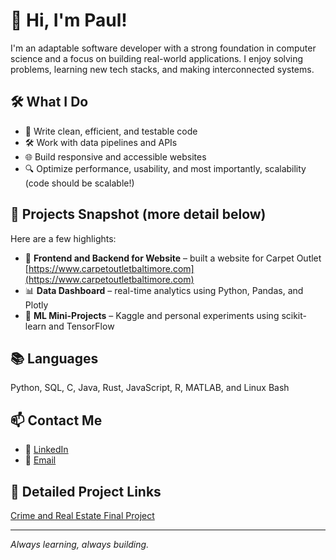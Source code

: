 # 👋 Hi, I'm Paul!

I'm an adaptable software developer with a strong foundation in computer science and a focus on building real-world applications. I enjoy solving problems, learning new tech stacks, and making interconnected systems.

## 🛠️ What I Do

- 🧠 Write clean, efficient, and testable code
- 🛠️ Work with data pipelines and APIs
- 🌐 Build responsive and accessible websites
- 🔍 Optimize performance, usability, and most importantly, scalability (code should be scalable!)

## 🚀 Projects Snapshot (more detail below)

Here are a few highlights:
- 🔧 **Frontend and Backend for Website** – built a website for Carpet Outlet [https://www.carpetoutletbaltimore.com](https://www.carpetoutletbaltimore.com)
- 📊 **Data Dashboard** – real-time analytics using Python, Pandas, and Plotly
- 🧠 **ML Mini-Projects** – Kaggle and personal experiments using scikit-learn and TensorFlow

## 📚 Languages

Python, SQL, C, Java, Rust, JavaScript, R, MATLAB, and Linux Bash

## 📫 Contact Me

- 🔗 [LinkedIn](https://linkedin.com/in/paul-makarevich)
- 📧 [Email](mailto:pdmakarev@gmail.com)

## 🚀 Detailed Project Links
[Crime and Real Estate Final Project](https://hirepaul.github.io)



---

*Always learning, always building.*
